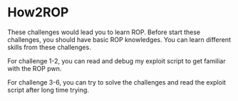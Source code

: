# How2ROP

These challenges would lead you to learn ROP. Before start these challenges, you should have basic ROP knowledges. You can learn different skills from these challenges. 

For challenge 1-2, you can read and debug my exploit script to get familiar with the ROP pwn.

For challenge 3-6, you can try to solve the challenges and read the exploit script after long time trying.
